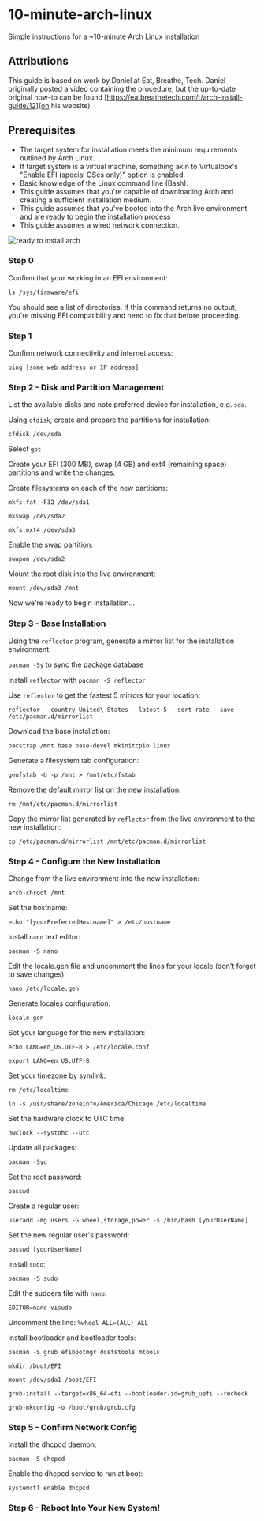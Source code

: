 # 10-minute-arch-linux

Simple instructions for a ~10-minute Arch Linux installation

## Attributions

This guide is based on work by Daniel at Eat, Breathe, Tech. Daniel originally posted a video containing the procedure, but the up-to-date original how-to can be found [https://eatbreathetech.com/t/arch-install-guide/12](on his website).

## Prerequisites

- The target system for installation meets the minimum requirements outlined by Arch Linux.
- If target system is a virtual machine, something akin to Virtualbox's "Enable EFI (special OSes only)" option is enabled.
- Basic knowledge of the Linux command line (Bash).
- This guide assumes that you're capable of downloading Arch and creating a sufficient installation medium.
- This guide assumes that you've booted into the Arch live environment and are ready to begin the installation process
- This guide assumes a wired network connection.

![ready to install arch](https://imgur.com/uebmfEJ)

### Step 0

Confirm that your working in an EFI environment:

`ls /sys/firmware/efi`

You should see a list of directories. If this command returns no output, you're missing EFI compatibility and need to fix that before proceeding.

### Step 1

Confirm network connectivity and internet access:

`ping [some web address or IP address]`

### Step 2 - Disk and Partition Management

List the available disks and note preferred device for installation, e.g. `sda`.

Using `cfdisk`, create and prepare the partitions for installation:

`cfdisk /dev/sda`

Select `gpt`

Create your EFI (300 MB), swap (4 GB) and ext4 (remaining space) partitions and write the changes.

Create filesystems on each of the new partitions:

`mkfs.fat -F32 /dev/sda1`

`mkswap /dev/sda2`

`mkfs.ext4 /dev/sda3`

Enable the swap partition:

`swapon /dev/sda2`

Mount the root disk into the live environment:

`mount /dev/sda3 /mnt`

Now we're ready to begin installation...

### Step 3 - Base Installation

Using the `reflector` program, generate a mirror list for the installation environment:

`pacman -Sy` to sync the package database

Install `reflector` with `pacman -S reflector`

Use `reflector` to get the fastest 5 mirrors for your location:

`reflector --country United\ States --latest 5 --sort rate --save /etc/pacman.d/mirrorlist`

Download the base installation:

`pacstrap /mnt base base-devel mkinitcpio linux`

Generate a filesystem tab configuration:

`genfstab -U -p /mnt > /mnt/etc/fstab`

Remove the default mirror list on the new installation:

`rm /mnt/etc/pacman.d/mirrorlist`

Copy the mirror list generated by `reflector` from the live environment to the new installation:

`cp /etc/pacman.d/mirrorlist /mnt/etc/pacman.d/mirrorlist`

### Step 4 - Configure the New Installation

Change from the live environment into the new installation:

`arch-chroot /mnt`

Set the hostname:

`echo "[yourPreferredHostname]" > /etc/hostname`

Install `nano` text editor:

`pacman -S nano`

Edit the locale.gen file and uncomment the lines for your locale (don't forget to save changes):

`nano /etc/locale.gen`

Generate locales configuration:

`locale-gen`

Set your language for the new installation:

`echo LANG=en_US.UTF-8 > /etc/locale.conf`

`export LANG=en_US.UTF-8`

Set your timezone by symlink:

`rm /etc/localtime`

`ln -s /usr/share/zoneinfo/America/Chicago /etc/localtime`

Set the hardware clock to UTC time:

`hwclock --systohc --utc`

Update all packages:

`pacman -Syu`

Set the root password:

`passwd`

Create a regular user:

`useradd -mg users -G wheel,storage,power -s /bin/bash [yourUserName]`

Set the new regular user's password:

`passwd [yourUserName]`

Install `sudo`:

`pacman -S sudo`

Edit the sudoers file with `nano`:

`EDITOR=nano visudo`

Uncomment the line: `%wheel ALL=(ALL) ALL`

Install bootloader and bootloader tools:

`pacman -S grub efibootmgr dosfstools mtools`

`mkdir /boot/EFI`

`mount /dev/sda1 /boot/EFI`

`grub-install --target=x86_64-efi --bootloader-id=grub_uefi --recheck`

`grub-mkconfig -o /boot/grub/grub.cfg`

### Step 5 - Confirm Network Config

Install the dhcpcd daemon:

`pacman -S dhcpcd`

Enable the dhcpcd service to run at boot:

`systemctl enable dhcpcd`

### Step 6 - Reboot Into Your New System!
